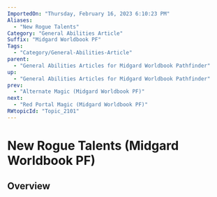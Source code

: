 ```yaml
---
ImportedOn: "Thursday, February 16, 2023 6:10:23 PM"
Aliases:
  - "New Rogue Talents"
Category: "General Abilities Article"
Suffix: "Midgard Worldbook PF"
Tags:
  - "Category/General-Abilities-Article"
parent:
  - "General Abilities Articles for Midgard Worldbook Pathfinder"
up:
  - "General Abilities Articles for Midgard Worldbook Pathfinder"
prev:
  - "Alternate Magic (Midgard Worldbook PF)"
next:
  - "Red Portal Magic (Midgard Worldbook PF)"
RWtopicId: "Topic_2101"
---
```

# New Rogue Talents (Midgard Worldbook PF)
## Overview
